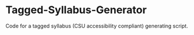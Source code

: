 # Tagged-Syllabus-Generator
Code for a tagged syllabus (CSU accessibility compliant) generating script.
